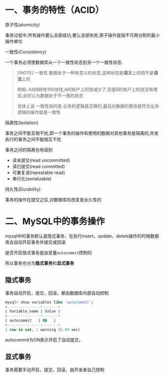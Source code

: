 # 一、事务的特性（ACID）

原子性(atomicity)

事务过程中,所有操作要么全部成功,要么全部失败,原子操作是指不可再分割的最小操作单位

一致性(Consistency)

一个事务必须使数据库从一个一致性状态到另一个一致性状态.

> [!NOTE] 一致性
> 数据处于一种有意义的状态,这种状态是**语义**上的而不是**语法**上的
>
> 例如: A向B转账100块钱,A的账户上的钱减少了,但是B的账户上的钱没有增加,此时认为数据处于不一致的状态
>
>总体上说 一致性指的是 业务的逻辑是正确的,最后对数据的更改是符合业务逻辑的操作就是一致性

隔离性(Isolation)

事务之间不能互相干扰,即一个事务的操作和使用的数据对其他事务是隔离的,并发执行的事务之间不能相互干扰

事务之间的隔离也有级别

- 读未提交(read uncommitted)
- 读已提交(read committed)
- 可重复读(repeatable read)
- 串行化(serializable)

持久性(Durability)

事务的操作在提交之后,对数据库的改变是永久性的

# 二、MySQL中的事务操作

mysql中的事务默认是隐式事务，在执行insert，update，delete操作的时候数据库会自动开启事务并提交或回滚

是否开启隐式事务是由变量`autocommit`控制的

所以事务也分为**隐式事务**和**显式事务**

## 隐式事务

事务自动开启，提交，回滚，都由数据库内部自动控制

```sql
mysql> show variables like 'autocommit';
+---------------+-------+
| Variable_name | Value |
+---------------+-------+
| autocommit   | ON   |
+---------------+-------+
1 row in set, 1 warning (0.00 sec)
```

autocommit为ON表示开启了自动提交。

## 显式事务

事务需要手动开启，提交，回滚，由开发者自己控制
